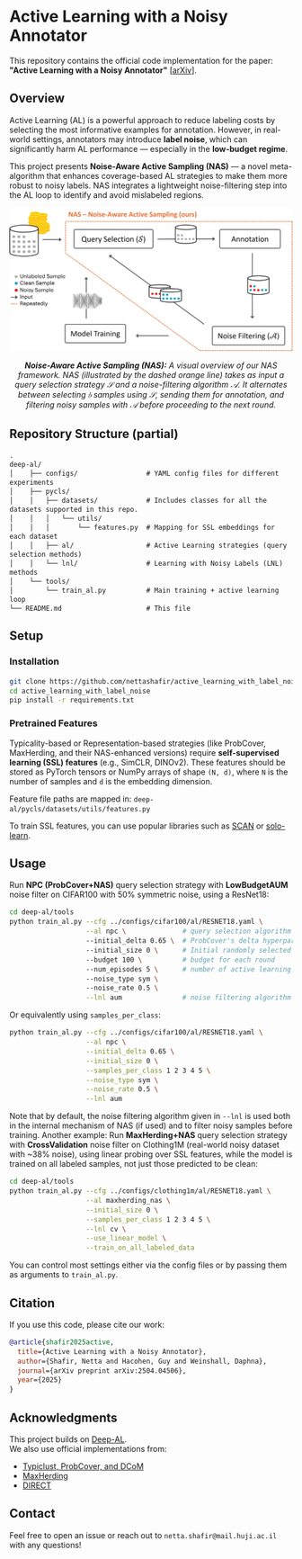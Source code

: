 # Active Learning with a Noisy Annotator

This repository contains the official code implementation for the paper:  
**"Active Learning with a Noisy Annotator"** [[arXiv](https://arxiv.org/abs/2504.04506)].

## Overview

Active Learning (AL) is a powerful approach to reduce labeling costs by selecting the most informative examples for annotation. However, in real-world settings, annotators may introduce **label noise**, which can significantly harm AL performance — especially in the **low-budget regime**.

This project presents **Noise-Aware Active Sampling (NAS)** — a novel meta-algorithm that enhances coverage-based AL strategies to make them more robust to noisy labels. NAS integrates a lightweight noise-filtering step into the AL loop to identify and avoid mislabeled regions.

<center>
  <p>
    <img src="./images/noise_aware_query_selection_framework.jpg">
  </p>
  <p>
    <em><strong>Noise-Aware Active Sampling (NAS):</strong>  
    A visual overview of our NAS framework. NAS (illustrated by the dashed orange line) takes as input a query selection strategy 𝒮 and a noise-filtering algorithm 𝒜. It alternates between selecting 𝑏 samples using 𝒮, sending them for annotation, and filtering noisy samples with 𝒜 before proceeding to the next round.
    </em>
  </p>
</center>

## Repository Structure (partial)

```
.
deep-al/
│    ├── configs/                 # YAML config files for different experiments
│    ├── pycls/                 
│    │   ├── datasets/            # Includes classes for all the datasets supported in this repo.
│    │   │   └── utils/
│    │   │       └── features.py  # Mapping for SSL embeddings for each dataset
│    │   ├── al/                  # Active Learning strategies (query selection methods)
│    │   └── lnl/                 # Learning with Noisy Labels (LNL) methods
│    └── tools/                
│        └── train_al.py          # Main training + active learning loop
└── README.md                     # This file
```

## Setup

### Installation

```bash
git clone https://github.com/nettashafir/active_learning_with_label_noise.git
cd active_learning_with_label_noise
pip install -r requirements.txt
```

### Pretrained Features

Typicality-based or Representation-based strategies (like ProbCover, MaxHerding, and their NAS-enhanced versions) require **self-supervised learning (SSL) features** (e.g., SimCLR, DINOv2). These features should be stored as PyTorch tensors or NumPy arrays of shape `(N, d)`, where `N` is the number of samples and `d` is the embedding dimension.

Feature file paths are mapped in:  `deep-al/pycls/datasets/utils/features.py`

To train SSL features, you can use popular libraries such as [SCAN](https://github.com/wvangansbeke/Unsupervised-Classification) or [solo-learn](https://github.com/vturrisi/solo-learn).

## Usage

Run **NPC (ProbCover+NAS)** query selection strategy with **LowBudgetAUM** noise filter on CIFAR100 with 50% symmetric noise, using a ResNet18:

```bash
cd deep-al/tools
python train_al.py --cfg ../configs/cifar100/al/RESNET18.yaml \
                   --al npc \              # query selection algorithm
                   --initial_delta 0.65 \  # ProbCover's delta hyperparameter
                   --initial_size 0 \      # Initial randomly selected labeled set
                   --budget 100 \          # budget for each round
                   --num_episodes 5 \      # number of active learning rounds
                   --noise_type sym \ 
                   --noise_rate 0.5 \
                   --lnl aum               # noise filtering algorithm
```

Or equivalently using `samples_per_class`:
```bash
python train_al.py --cfg ../configs/cifar100/al/RESNET18.yaml \
                   --al npc \
                   --initial_delta 0.65 \
                   --initial_size 0 \
                   --samples_per_class 1 2 3 4 5 \
                   --noise_type sym \
                   --noise_rate 0.5 \
                   --lnl aum
```

Note that by default, the noise filtering algorithm given in `--lnl` is used both in the internal mechanism of NAS (if used) and to filter noisy samples before training.
Another example: Run **MaxHerding+NAS** query selection strategy with **CrossValidation** noise filter on Clothing1M (real-world noisy dataset with ~38% noise), using linear probing over SSL features, while the model is trained on all labeled samples, not just those predicted to be clean:

```bash
cd deep-al/tools
python train_al.py --cfg ../configs/clothing1m/al/RESNET18.yaml \
                   --al maxherding_nas \
                   --initial_size 0 \
                   --samples_per_class 1 2 3 4 5 \
                   --lnl cv \
                   --use_linear_model \
                   --train_on_all_labeled_data
```

You can control most settings either via the config files or by passing them as arguments to `train_al.py`.

## Citation

If you use this code, please cite our work:

```bibtex
@article{shafir2025active,
  title={Active Learning with a Noisy Annotator},
  author={Shafir, Netta and Hacohen, Guy and Weinshall, Daphna},
  journal={arXiv preprint arXiv:2504.04506},
  year={2025}
}
```

## Acknowledgments

This project builds on [Deep-AL](https://github.com/acl21/deep-active-learning-pytorch).  
We also use official implementations from:
- [Typiclust, ProbCover, and DCoM](https://github.com/avihu111/TypiClust/tree/main)
- [MaxHerding](https://github.com/BorealisAI/uherding)
- [DIRECT](https://github.com/EfficientTraining/LabelBench/blob/main/LabelBench/strategy/strategy_impl/direct.py)

## Contact

Feel free to open an issue or reach out to `netta.shafir@mail.huji.ac.il` with any questions!
